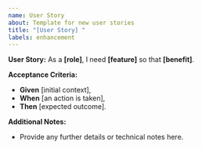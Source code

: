 ```yaml
---
name: User Story
about: Template for new user stories
title: "[User Story] "
labels: enhancement
---
```


**User Story:**
As a **[role]**, I need **[feature]** so that **[benefit]**.

**Acceptance Criteria:**
- **Given** [initial context],
- **When** [an action is taken],
- **Then** [expected outcome].

**Additional Notes:**
- Provide any further details or technical notes here.
